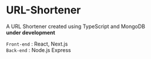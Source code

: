# URL-Shortener
A URL Shortener created using TypeScript and MongoDB  
**under development**

`Front-end` : React, Next.js  
`Back-end` : Node.js Express  
